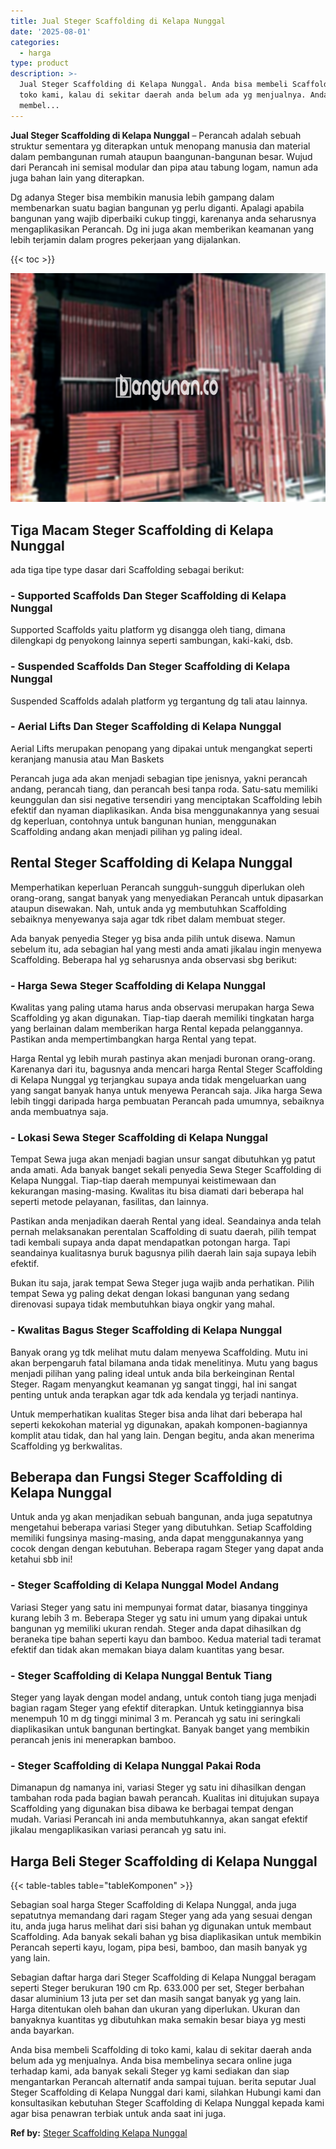 ```yaml
---
title: Jual Steger Scaffolding di Kelapa Nunggal
date: '2025-08-01'
categories:
  - harga
type: product
description: >-
  Jual Steger Scaffolding di Kelapa Nunggal. Anda bisa membeli Scaffolding di
  toko kami, kalau di sekitar daerah anda belum ada yg menjualnya. Anda bisa
  membel...
---
```


**Jual Steger Scaffolding di Kelapa Nunggal** – Perancah adalah sebuah struktur sementara yg diterapkan untuk menopang manusia dan material dalam pembangunan rumah ataupun baangunan-bangunan besar. Wujud dari Perancah ini semisal modular dan pipa atau tabung logam, namun ada juga bahan lain yang diterapkan.

Dg adanya Steger bisa membikin manusia lebih gampang dalam membenarkan suatu bagian bangunan yg perlu diganti. Apalagi apabila bangunan yang wajib diperbaiki cukup tinggi, karenanya anda seharusnya mengaplikasikan Perancah. Dg ini juga akan memberikan keamanan yang lebih terjamin dalam progres pekerjaan yang dijalankan.

{{< toc >}}

![Jual Steger Scaffolding di Kelapa Nunggal](/images/sewa-scaffolding-steger-09.png)

## Tiga Macam Steger Scaffolding di Kelapa Nunggal

ada tiga tipe type dasar dari Scaffolding sebagai berikut:

### \- Supported Scaffolds Dan Steger Scaffolding di Kelapa Nunggal

Supported Scaffolds yaitu platform yg disangga oleh tiang, dimana dilengkapi dg penyokong lainnya seperti sambungan, kaki-kaki, dsb.

### \- Suspended Scaffolds Dan Steger Scaffolding di Kelapa Nunggal

Suspended Scaffolds adalah platform yg tergantung dg tali atau lainnya.

### \- Aerial Lifts Dan Steger Scaffolding di Kelapa Nunggal

Aerial Lifts merupakan penopang yang dipakai untuk mengangkat seperti keranjang manusia atau Man Baskets

Perancah juga ada akan menjadi sebagian tipe jenisnya, yakni perancah andang, perancah tiang, dan perancah besi tanpa roda. Satu-satu memiliki keunggulan dan sisi negative tersendiri yang menciptakan Scaffolding lebih efektif dan nyaman diaplikasikan. Anda bisa menggunakannya yang sesuai dg keperluan, contohnya untuk bangunan hunian, menggunakan Scaffolding andang akan menjadi pilihan yg paling ideal.

## Rental Steger Scaffolding di Kelapa Nunggal

Memperhatikan keperluan Perancah sungguh-sungguh diperlukan oleh orang-orang, sangat banyak yang menyediakan Perancah untuk dipasarkan ataupun disewakan. Nah, untuk anda yg membutuhkan Scaffolding sebaiknya menyewanya saja agar tdk ribet dalam membuat steger.

Ada banyak penyedia Steger yg bisa anda pilih untuk disewa. Namun sebelum itu, ada sebagian hal yang mesti anda amati jikalau ingin menyewa Scaffolding. Beberapa hal yg seharusnya anda observasi sbg berikut:

### \- Harga Sewa Steger Scaffolding di Kelapa Nunggal

Kwalitas yang paling utama harus anda observasi merupakan harga Sewa Scaffolding yg akan digunakan. Tiap-tiap daerah memiliki tingkatan harga yang berlainan dalam memberikan harga Rental kepada pelanggannya. Pastikan anda mempertimbangkan harga Rental yang tepat.

Harga Rental yg lebih murah pastinya akan menjadi buronan orang-orang. Karenanya dari itu, bagusnya anda mencari harga Rental Steger Scaffolding di Kelapa Nunggal yg terjangkau supaya anda tidak mengeluarkan uang yang sangat banyak hanya untuk menyewa Perancah saja. Jika harga Sewa lebih tinggi daripada harga pembuatan Perancah pada umumnya, sebaiknya anda membuatnya saja.

### \- Lokasi Sewa Steger Scaffolding di Kelapa Nunggal

Tempat Sewa juga akan menjadi bagian unsur sangat dibutuhkan yg patut anda amati. Ada banyak banget sekali penyedia Sewa Steger Scaffolding di Kelapa Nunggal. Tiap-tiap daerah mempunyai keistimewaan dan kekurangan masing-masing. Kwalitas itu bisa diamati dari beberapa hal seperti metode pelayanan, fasilitas, dan lainnya.

Pastikan anda menjadikan daerah Rental yang ideal. Seandainya anda telah pernah melaksanakan perentalan Scaffolding di suatu daerah, pilih tempat tadi kembali supaya anda dapat mendapatkan potongan harga. Tapi seandainya kualitasnya buruk bagusnya pilih daerah lain saja supaya lebih efektif.

Bukan itu saja, jarak tempat Sewa Steger juga wajib anda perhatikan. Pilih tempat Sewa yg paling dekat dengan lokasi bangunan yang sedang direnovasi supaya tidak membutuhkan biaya ongkir yang mahal.

### \- Kwalitas Bagus Steger Scaffolding di Kelapa Nunggal

Banyak orang yg tdk melihat mutu dalam menyewa Scaffolding. Mutu ini akan berpengaruh fatal bilamana anda tidak menelitinya. Mutu yang bagus menjadi pilihan yang paling ideal untuk anda bila berkeinginan Rental Steger. Ragam menyangkut keamanan yg sangat tinggi, hal ini sangat penting untuk anda terapkan agar tdk ada kendala yg terjadi nantinya.

Untuk memperhatikan kualitas Steger bisa anda lihat dari beberapa hal seperti kekokohan material yg digunakan, apakah komponen-bagiannya komplit atau tidak, dan hal yang lain. Dengan begitu, anda akan menerima Scaffolding yg berkwalitas.

## Beberapa dan Fungsi Steger Scaffolding di Kelapa Nunggal

Untuk anda yg akan menjadikan sebuah bangunan, anda juga sepatutnya mengetahui beberapa variasi Steger yang dibutuhkan. Setiap Scaffolding memiliki fungsinya masing-masing, anda dapat menggunakannya yang cocok dengan dengan kebutuhan. Beberapa ragam Steger yang dapat anda ketahui sbb ini!

### \- Steger Scaffolding di Kelapa Nunggal Model Andang

Variasi Steger yang satu ini mempunyai format datar, biasanya tingginya kurang lebih 3 m. Beberapa Steger yg satu ini umum yang dipakai untuk bangunan yg memiliki ukuran rendah. Steger anda dapat dihasilkan dg beraneka tipe bahan seperti kayu dan bamboo. Kedua material tadi teramat efektif dan tidak akan memakan biaya dalam kuantitas yang besar.

### \- Steger Scaffolding di Kelapa Nunggal Bentuk Tiang

Steger yang layak dengan model andang, untuk contoh tiang juga menjadi bagian ragam Steger yang efektif diterapkan. Untuk ketinggiannya bisa menempuh 10 m dg tinggi minimal 3 m. Perancah yg satu ini seringkali diaplikasikan untuk bangunan bertingkat. Banyak banget yang membikin perancah jenis ini menerapkan bamboo.

### \- Steger Scaffolding di Kelapa Nunggal Pakai Roda

Dimanapun dg namanya ini, variasi Steger yg satu ini dihasilkan dengan tambahan roda pada bagian bawah perancah. Kualitas ini ditujukan supaya Scaffolding yang digunakan bisa dibawa ke berbagai tempat dengan mudah. Variasi Perancah ini anda membutuhkannya, akan sangat efektif jikalau mengaplikasikan variasi perancah yg satu ini.

## Harga Beli Steger Scaffolding di Kelapa Nunggal

{{< table-tables table="tableKomponen" >}}

Sebagian soal harga Steger Scaffolding di Kelapa Nunggal, anda juga sepatutnya memandang dari ragam Steger yang ada yang sesuai dengan itu, anda juga harus melihat dari sisi bahan yg digunakan untuk membaut Scaffolding. Ada banyak sekali bahan yg bisa diaplikasikan untuk membikin Perancah seperti kayu, logam, pipa besi, bamboo, dan masih banyak yg yang lain.

Sebagian daftar harga dari Steger Scaffolding di Kelapa Nunggal beragam seperti Steger berukuran 190 cm Rp. 633.000 per set, Steger berbahan dasar aluminium 13 juta per set dan masih sangat banyak yg yang lain. Harga ditentukan oleh bahan dan ukuran yang diperlukan. Ukuran dan banyaknya kuantitas yg dibutuhkan maka semakin besar biaya yg mesti anda bayarkan.

Anda bisa membeli Scaffolding di toko kami, kalau di sekitar daerah anda belum ada yg menjualnya. Anda bisa membelinya secara online juga terhadap kami, ada banyak sekali Steger yg kami sediakan dan siap mengantarkan Perancah alternatif anda sampai tujuan. berita seputar Jual Steger Scaffolding di Kelapa Nunggal dari kami, silahkan Hubungi kami dan konsultasikan kebutuhan Steger Scaffolding di Kelapa Nunggal kepada kami agar bisa penawran terbiak untuk anda saat ini juga.

**Ref by:** [Steger Scaffolding Kelapa Nunggal](https://id.wikipedia.org/wiki/Steger)

